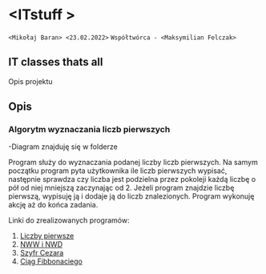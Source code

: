# \<ITstuff  >

`<Mikołaj Baran> <23.02.2022>`
`Współtwórca - <Maksymilian Felczak>`

## IT classes thats all

Opis projektu

## Opis
### Algorytm wyznaczania liczb pierwszych
-Diagram znajduję się w folderze

Program służy do wyznaczania podanej liczby liczb pierwszych.
Na samym początku program pyta użytkownika ile liczb pierwszych wypisać, 
następnie sprawdza czy liczba jest podzielna przez pokoleji każdą liczbę o pół od niej mniejszą zaczynając od 2. 
Jeżeli program znajdzie liczbę pierwszą, wypisuję ją i dodaje ją do liczb znalezionych. 
Program wykonuję akcję aż do końca zadania.

Linki do zrealizowanych programów:

1. [Liczby pierwsze](https://github.com/MikoBass/ITstuff/tree/main/Liczby%20pierwsze)
2. [NWW i NWD](https://github.com/MikoBass/ITstuff/tree/main/NWW_i_NWD)
3. [Szyfr Cezara](https://github.com/MikoBass/ITstuff/tree/main/Cesar)
3. [Ciąg Fibbonaciego](https://github.com/MikoBass/ITstuff/tree/main/fibbonaci)
